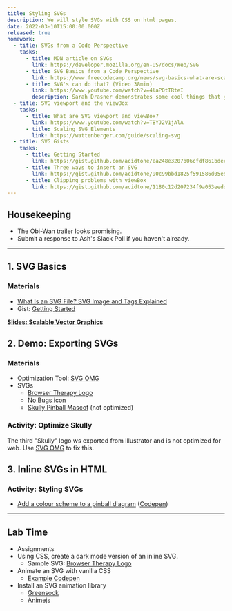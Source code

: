 ```yaml
---
title: Styling SVGs
description: We will style SVGs with CSS on html pages.
date: 2022-03-10T15:00:00.000Z
released: true
homework:
  - title: SVGs from a Code Perspective
    tasks:
      - title: MDN article on SVGs
        link: https://developer.mozilla.org/en-US/docs/Web/SVG
      - title: SVG Basics from a Code Perspective
        link: https://www.freecodecamp.org/news/svg-basics-what-are-scalable-vector-graphics-and-how-do-you-use-them/
      - title: SVG's can do that? (Video 38min)
        link: https://www.youtube.com/watch?v=4laPOtTRteI
        description: Sarah Drasner demonstrates some cool things that you can do with SVGs in web development at a conference.
  - title: SVG viewport and the viewBox
    tasks: 
      - title: What are SVG viewport and viewBox?
        link: https://www.youtube.com/watch?v=TBYJ2V1jAlA
      - title: Scaling SVG Elements
        link: https://wattenberger.com/guide/scaling-svg
  - title: SVG Gists
    tasks: 
      - title: Getting Started
        link: https://gist.github.com/acidtone/ea248e3207b06cfdf861bdec06816fb9
      - title: Three ways to insert an SVG
        link: https://gist.github.com/acidtone/90c99bbd1825f591586d05e5419d711f
      - title: Clipping problems with viewBox
        link: https://gist.github.com/acidtone/1180c12d207234f9a053eedda981ddf9
---
```


## Housekeeping
- The Obi-Wan trailer looks promising.
- Submit a response to Ash's Slack Poll if you haven't already.

---

## 1. SVG Basics
### Materials
- [What Is an SVG File? SVG Image and Tags Explained](https://www.freecodecamp.org/news/svg-basics-what-are-scalable-vector-graphics-and-how-do-you-use-them/)
- Gist: [Getting Started](https://gist.github.com/acidtone/ea248e3207b06cfdf861bdec06816fb9)

**[Slides: Scalable Vector Graphics](https://sait-wbdv.github.io/slides/w22/cpnt262/svgs.html)**

## 2. Demo: Exporting SVGs
### Materials
- Optimization Tool: [SVG OMG](https://jakearchibald.github.io/svgomg/)
- SVGs
    - [Browser Therapy Logo](https://github.com/sait-wbdv/sample-code/blob/master/assets/images/logos/browser-therapy.svg)
    - [No Bugs icon](https://github.com/sait-wbdv/sample-code/blob/master/assets/images/logos/no-bugs.svg)
    - [Skully Pinball Mascot](https://github.com/sait-wbdv/sample-code/blob/master/assets/images/logos/skully.svg) (not optimized)

### Activity: Optimize Skully
The third "Skully" logo ws exported from Illustrator and is not optimized for web. Use [SVG OMG](https://jakearchibald.github.io/svgomg/) to fix this.

## 3. Inline SVGs in HTML
### Activity: Styling SVGs
- [Add a colour scheme to a pinball diagram](https://gist.github.com/acidtone/118f11cd417a7b20fb4f6976f36767a1) ([Codepen](https://codepen.io/acidtone/pen/QWGERKm))

---

## Lab Time
- Assignments
- Using CSS, create a dark mode version of an inline SVG.
    - Sample SVG: [Browser Therapy Logo](https://github.com/sait-wbdv/sample-code/blob/master/assets/images/logos/browser-therapy.svg)
- Animate an SVG with vanilla CSS
    - [Example Codepen](https://codepen.io/acidtone/pen/YzpWbeN)
- Install an SVG animation library
    - [Greensock](https://greensock.com/)
    - [Animejs](https://animejs.com/)

<home-work :home-work="homework">
</home-work>
